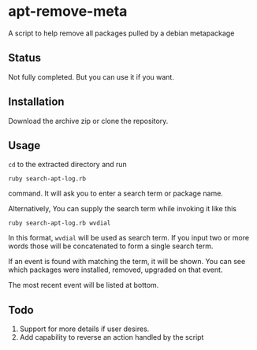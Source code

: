 # apt-remove-meta
A script to help remove all packages pulled by a debian metapackage

## Status
Not fully completed. But you can use it if you want.

## Installation
Download the archive zip or clone the repository.

## Usage
`cd` to the extracted directory and run

    ruby search-apt-log.rb

command. It will ask you to enter a search term or package name.

Alternatively, You can supply the search term while invoking it like this

    ruby search-apt-log.rb wvdial

In this format, `wvdial` will be used as search term. If you input two or more words
those will be concatenated to form a single search term.

If an event is found with matching the term, it will be shown. You can see which packages were
installed, removed, upgraded on that event.

The most recent event will be listed at bottom.

## Todo
1. Support for more details if user desires.
2. Add capability to reverse an action handled by the script


